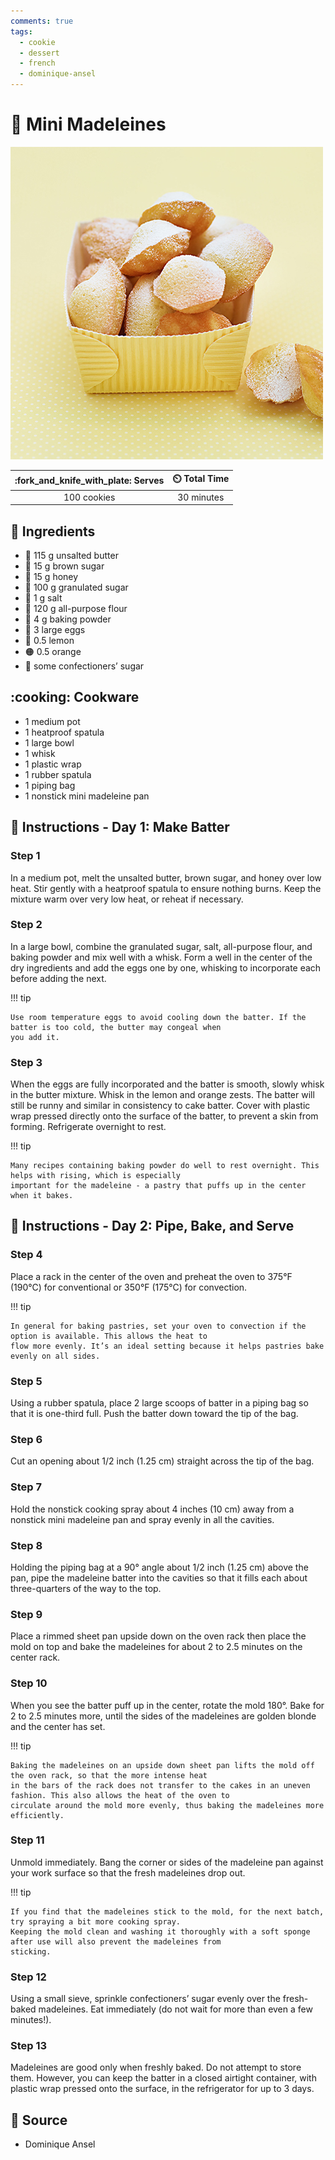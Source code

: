 ```yaml
---
comments: true
tags:
  - cookie
  - dessert
  - french
  - dominique-ansel
---
```

# :shell: Mini Madeleines

![Mini Madeleines](../assets/images/mini-madeleines.jpg)

| :fork_and_knife_with_plate: Serves | :timer_clock: Total Time |
|:----------------------------------:|:-----------------------: |
| 100 cookies | 30 minutes |

## :salt: Ingredients

- :butter: 115 g unsalted butter
- :maple_leaf: 15 g brown sugar
- :honey_pot: 15 g honey
- :candy: 100 g granulated sugar
- :salt: 1 g salt
- :ear_of_rice: 120 g all-purpose flour
- :dash: 4 g baking powder
- :egg: 3 large eggs
- :lemon: 0.5 lemon
- :orange_circle: 0.5 orange
- :candy: some confectioners’ sugar

## :cooking: Cookware

- 1 medium pot
- 1 heatproof spatula
- 1 large bowl
- 1 whisk
- 1 plastic wrap
- 1 rubber spatula
- 1 piping bag
- 1 nonstick mini madeleine pan

## :pencil: Instructions - Day 1: Make Batter

### Step 1

In a medium pot, melt the unsalted butter, brown sugar, and honey over low heat. Stir gently with a heatproof spatula to
ensure nothing burns. Keep the mixture warm over very low heat, or reheat if necessary.

### Step 2

In a large bowl, combine the granulated sugar, salt, all-purpose flour, and baking powder and mix well with a whisk.
Form a well in the center of the dry ingredients and add the eggs one by one, whisking to incorporate each before adding
the next.

!!! tip

    Use room temperature eggs to avoid cooling down the batter. If the batter is too cold, the butter may congeal when
    you add it.

### Step 3

When the eggs are fully incorporated and the batter is smooth, slowly whisk in the butter mixture. Whisk in the lemon
and orange zests. The batter will still be runny and similar in consistency to cake batter. Cover with plastic wrap
pressed directly onto the surface of the batter, to prevent a skin from forming. Refrigerate overnight to rest.

!!! tip

    Many recipes containing baking powder do well to rest overnight. This helps with rising, which is especially
    important for the madeleine - a pastry that puffs up in the center when it bakes.

## :pencil: Instructions - Day 2: Pipe, Bake, and Serve

### Step 4

Place a rack in the center of the oven and preheat the oven to 375°F (190°C) for conventional or 350°F (175°C) for
convection.

!!! tip

    In general for baking pastries, set your oven to convection if the option is available. This allows the heat to
    flow more evenly. It’s an ideal setting because it helps pastries bake evenly on all sides.

### Step 5

Using a rubber spatula, place 2 large scoops of batter in a piping bag so that it is one-third full. Push the batter
down toward the tip of the bag.

### Step 6

Cut an opening about 1/2 inch (1.25 cm) straight across the tip of the bag.

### Step 7

Hold the nonstick cooking spray about 4 inches (10 cm) away from a nonstick mini madeleine pan and spray evenly in all
the cavities.

### Step 8

Holding the piping bag at a 90° angle about 1/2 inch (1.25 cm) above the pan, pipe the madeleine batter into the
cavities so that it fills each about three-quarters of the way to the top.

### Step 9

Place a rimmed sheet pan upside down on the oven rack then place the mold on top and bake the madeleines for about 2 to
2.5 minutes on the center rack.

### Step 10

When you see the batter puff up in the center, rotate the mold 180°. Bake for 2 to 2.5 minutes more, until the sides of
the madeleines are golden blonde and the center has set.

!!! tip

    Baking the madeleines on an upside down sheet pan lifts the mold off the oven rack, so that the more intense heat
    in the bars of the rack does not transfer to the cakes in an uneven fashion. This also allows the heat of the oven to
    circulate around the mold more evenly, thus baking the madeleines more efficiently.

### Step 11

Unmold immediately. Bang the corner or sides of the madeleine pan against your work surface so that the fresh madeleines
drop out.

!!! tip

    If you find that the madeleines stick to the mold, for the next batch, try spraying a bit more cooking spray.
    Keeping the mold clean and washing it thoroughly with a soft sponge after use will also prevent the madeleines from
    sticking.

### Step 12

Using a small sieve, sprinkle confectioners’ sugar evenly over the fresh-baked madeleines. Eat immediately (do not
wait for more than even a few minutes!).

### Step 13

Madeleines are good only when freshly baked. Do not attempt to store them. However, you can keep the batter in a closed
airtight container, with plastic wrap pressed onto the surface, in the refrigerator for up to 3 days.

## :link: Source

- Dominique Ansel
